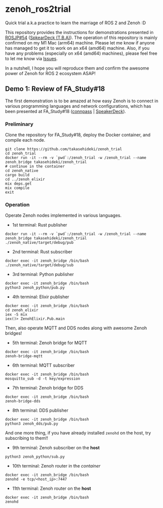 # zenoh_ros2trial

Quick trial a.k.a practice to learn the marriage of ROS 2 and Zenoh :D

This repository provides the instructions for demonstrations presented in [ROSJP#54](https://rosjp.connpass.com/event/304753/) ([SpkearDeck (T.B.A)](https://speakerdeck.com/takasehideki/)).
The operation of this repository is mainly confirmed on my M1 Mac (arm64) machine.
Please let me know if anyone has managed to get it to work on an x64 (amd64) machine.
Also, if you have any problems (especially on x64 (amd64) machines), please feel free to let me know via [Issues](https://github.com/takasehideki/zenoh_trial/issues).

In a nutshell, I hope you will reproduce them and confirm the awesome power of Zenoh for ROS 2 ecosystem ASAP!

## Demo 1: Review of FA_Study#18

The first demonstration is to be amazed at how easy Zenoh is to connect in various programming languages and network configurations, which has been presented at FA_Study#18 ([connpass](https://fa-study.connpass.com/event/301303/) | [SpeakerDeck](https://speakerdeck.com/takasehideki/nansikairoirotunagaruzenohnoshao-jie)).

### Preliminary

Clone the repository for FA_Study#18, deploy the Docker container, and compile each node. 

```
git clone https://github.com/takasehideki/zenoh_trial
cd zenoh_trial
docker run -it --rm -v `pwd`:/zenoh_trial -w /zenoh_trial --name zenoh_bridge takasehideki/zenoh_trial
# continue in the container
cd zenoh_native
cargo build
cd ../zenoh_elixir
mix deps.get
mix compile
exit
```

### Operation

Operate Zenoh nodes implemented in various languages.

- 1st terminal: Rust publisher
```
docker run -it --rm -v `pwd`:/zenoh_trial -w /zenoh_trial --name zenoh_bridge takasehideki/zenoh_trial
./zenoh_native/target/debug/pub
```
- 2nd terminal: Rust subscriber
```
docker exec -it zenoh_bridge /bin/bash
./zenoh_native/target/debug/sub
```
- 3rd terminal: Python publisher
```
docker exec -it zenoh_bridge /bin/bash
python3 zenoh_python/pub.py
```
- 4th terminal: Elixir publisher
```
docker exec -it zenoh_bridge /bin/bash
cd zenoh_elixir
iex -S mix
iex()> ZenohElixir.Pub.main
```

Then, also operate MQTT and DDS nodes along with awesome Zenoh bridges!

- 5th terminal: Zenoh bridge for MQTT
```
docker exec -it zenoh_bridge /bin/bash
zenoh-bridge-mqtt
```
- 6th terminal: MQTT subscriber
```
docker exec -it zenoh_bridge /bin/bash
mosquitto_sub -d -t key/expression
```
- 7th terminal: Zenoh bridge for DDS
```
docker exec -it zenoh_bridge /bin/bash
zenoh-bridge-dds
```
- 8th terminal: DDS publisher
```
docker exec -it zenoh_bridge /bin/bash
python3 zenoh_dds/pub.py
```

And one more thing, if you have already installed `zenohd` on the host, try subscribing to them!!

- 9th terminal: Zenoh subscriber on the **host**
```
python3 zenoh_python/sub.py
```
- 10th terminal: Zenoh router in the _container_
```
docker exec -it zenoh_bridge /bin/bash
zenohd -e tcp/<host_ip>:7447
```
- 11th terminal: Zenoh router on the **host**
```
docker exec -it zenoh_bridge /bin/bash
zenohd
```
